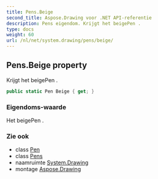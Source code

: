 ```yaml
---
title: Pens.Beige
second_title: Aspose.Drawing voor .NET API-referentie
description: Pens eigendom. Krijgt het beigePen .
type: docs
weight: 60
url: /nl/net/system.drawing/pens/beige/
---
```

## Pens.Beige property

Krijgt het beigePen .

```csharp
public static Pen Beige { get; }
```

### Eigendoms-waarde

Het beigePen .

### Zie ook

* class [Pen](../../pen/)
* class [Pens](../)
* naamruimte [System.Drawing](../../pens/)
* montage [Aspose.Drawing](../../../)


